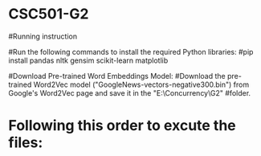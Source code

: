 # CSC501-G2

#Running instruction

#Run the following commands to install the required Python libraries: 
#pip install pandas nltk gensim scikit-learn matplotlib

#Download Pre-trained Word Embeddings Model:
#Download the pre-trained Word2Vec model ("GoogleNews-vectors-negative300.bin") from Google's Word2Vec page and save it in the "E:\Concurrency\G2" #folder.

# Following this order to excute the files:
